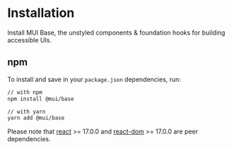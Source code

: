 # Installation

<p class="description">Install MUI Base, the unstyled components & foundation hooks for building accessible UIs.</p>

## npm

To install and save in your `package.json` dependencies, run:

```sh
// with npm
npm install @mui/base

// with yarn
yarn add @mui/base
```

<!-- #react-peer-version -->

Please note that [react](https://www.npmjs.com/package/react) >= 17.0.0 and [react-dom](https://www.npmjs.com/package/react-dom) >= 17.0.0 are peer dependencies.
